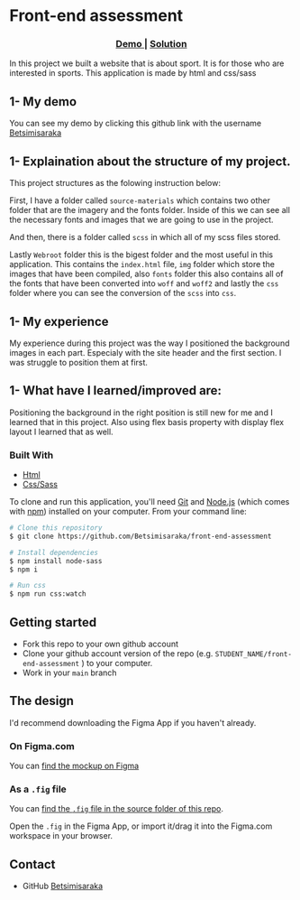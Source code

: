 # Front-end assessment

<div align="center">
  <h3>
    <a href="https://github.com/Betsimisaraka/front-end-assessment">
      Demo
    </a>
    <span> | </span>
    <a href="https://betsimisaraka.github.io/front-end-assessment/">
      Solution
    </a>
  </h3>
</div>

In this project we built a website that is about sport. It is for those who are interested in sports. This application is made by html and css/sass

## 1- My demo

You can see my demo by clicking this github link with the username [Betsimisaraka](https://github.com/Betsimisaraka/front-end-assessment)

## 1- Explaination about the structure of my project.
This project structures as the folowing instruction below:

First, I have a folder called `source-materials` which contains two other folder that are the imagery and the fonts folder. Inside of this we can see all the necessary fonts and images that we are going to use in the project.

And then, there is a folder called `scss` in which all of my scss files stored.

Lastly `Webroot` folder this is the bigest folder and the most useful in this application. This contains the `index.html` file, `img` folder which store the images that have been compiled, also `fonts` folder this also contains all of the fonts that have been converted into `woff` and `woff2` and lastly the `css` folder where you can see the conversion of the `scss` into `css`.

## 1- My experience

My experience during this project was the way I positioned the background images in each part. Especialy with the site header and the first section. I was struggle to position them at first.

## 1- What have I learned/improved are:

Positioning the background in the right position is still new for me and I learned that in this project. Also using flex basis property with display flex layout I learned that as well.

### Built With

-   [Html](https://html.org/)
-   [Css/Sass](https://css.org)


To clone and run this application, you'll need [Git](https://git-scm.com) and [Node.js](https://nodejs.org/en/download/) (which comes with [npm](http://npmjs.com)) installed on your computer. From your command line:

```bash
# Clone this repository
$ git clone https://github.com/Betsimisaraka/front-end-assessment

# Install dependencies
$ npm install node-sass
$ npm i

# Run css
$ npm run css:watch
```

## Getting started

- Fork this repo to your own github account
- Clone your github account version of the repo (e.g. `STUDENT_NAME/front-end-assessment` ) to your computer.
- Work in your `main` branch

## The design

I'd recommend downloading the Figma App if you haven't already.

### On Figma.com

You can [find the mockup on Figma](https://www.figma.com/file/SC3HqLUP9hGBfn93mIwxkS/Sports-App-homepage-Responsive-Revised)

### As a `.fig` file

You can [find the `.fig` file in the source folder of this repo](source-materials/sports-app.fig).

Open the `.fig` in the Figma App, or import it/drag it into the Figma.com workspace in your browser.

## Contact

-   GitHub [Betsimisaraka](https://{github.com/Betsimisaraka})
